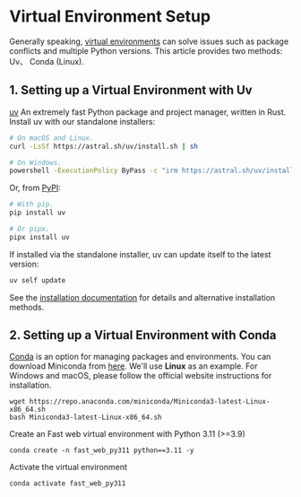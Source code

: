 # Virtual Environment Setup
Generally speaking, [virtual environments](https://docs.python.org/3/glossary.html#term-virtual-environment) can solve issues such as package conflicts and multiple Python versions. This article provides two methods: Uv、 Conda (Linux).

## 1. Setting up a Virtual Environment with Uv
[uv](https://docs.astral.sh/uv) An extremely fast Python package and project manager, written in Rust.
Install uv with our standalone installers:

```bash
# On macOS and Linux.
curl -LsSf https://astral.sh/uv/install.sh | sh
```

```bash
# On Windows.
powershell -ExecutionPolicy ByPass -c "irm https://astral.sh/uv/install.ps1 | iex"
```

Or, from [PyPI](https://pypi.org/project/uv/):

```bash
# With pip.
pip install uv
```

```bash
# Or pipx.
pipx install uv
```

If installed via the standalone installer, uv can update itself to the latest version:

```bash
uv self update
```

See the [installation documentation](https://docs.astral.sh/uv/getting-started/installation/) for
details and alternative installation methods.

## 2. Setting up a Virtual Environment with Conda
[Conda](https://conda.io/en/latest/) is an option for managing packages and environments. You can download Miniconda from [here](https://conda.io/en/latest/miniconda.html).
We'll use **Linux** as an example. For Windows and macOS, please follow the official website instructions for installation.

```shell
wget https://repo.anaconda.com/miniconda/Miniconda3-latest-Linux-x86_64.sh
bash Miniconda3-latest-Linux-x86_64.sh
```
Create an Fast web virtual environment with Python 3.11 (>=3.9)
```shell
conda create -n fast_web_py311 python==3.11 -y
```
Activate the virtual environment
```shell
conda activate fast_web_py311
```
